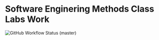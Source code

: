 <h1>Software Enginering Methods Class Labs Work</h1>

![GitHub Workflow Status (master)](https://img.shields.io/github/actions/workflow/status/CrispiestChicken/SftEngMethods/main.yml?branch=master)

